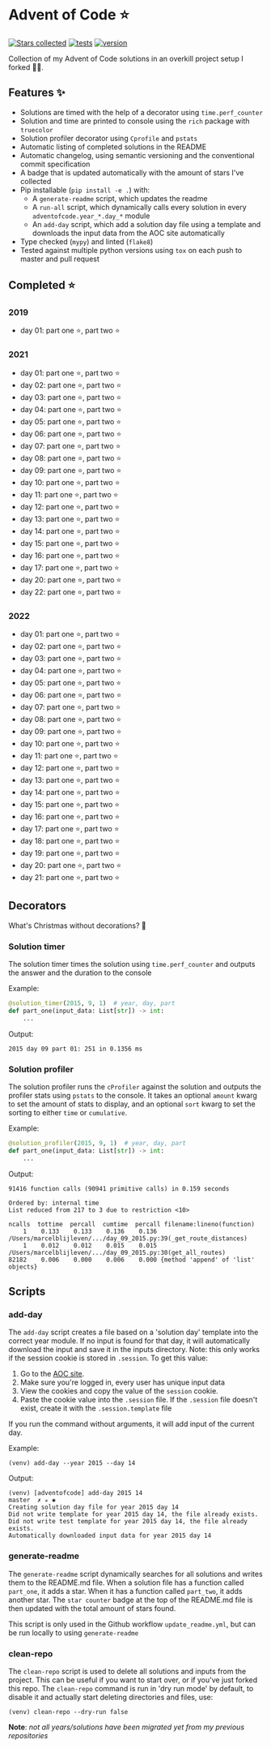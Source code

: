 # Advent of Code ⭐️
[![Stars collected](https://shields.io/static/v1?label=stars%20collected&message=82&color=yellow)]()
[![tests](https://github.com/marcelblijleven/adventofcode/actions/workflows/tests.yaml/badge.svg)](https://github.com/antoineganne/adventofcode)
[![version](https://img.shields.io/github/v/release/antoineganne/adventofcode.svg)](https://github.com/antoineganne/adventofcode/releases)
<!--[![codecov](https://codecov.io/gh/marcelblijleven/adventofcode/branch/master/graph/badge.svg?token=jZ2TgfyltM)](https://codecov.io/gh/marcelblijleven/adventofcode)-->

Collection of my Advent of Code solutions in an overkill project setup I forked 👻🎄.

## Features ✨
- Solutions are timed with the help of a decorator using `time.perf_counter`
- Solution and time are printed to console using the `rich` package with `truecolor`
- Solution profiler decorator using `Cprofile` and `pstats`
- Automatic listing of completed solutions in the README
- Automatic changelog, using semantic versioning and the conventional commit specification
- A badge that is updated automatically with the amount of stars I've collected
- Pip installable (`pip install -e .`) with:
  - A `generate-readme` script, which updates the readme
  - A `run-all` script, which dynamically calls every solution in every `adventofcode.year_*.day_*` module
  - An `add-day` script, which add a solution day file using a template and downloads the input data from the AOC site automatically
- Type checked (`mypy`) and linted (`flake8`)
- Tested against multiple python versions using `tox` on each push to master and pull request

<!-- start completed section -->
## Completed ⭐️
### 2019
- day 01: part one ⭐️, part two ⭐️
### 2021
- day 01: part one ⭐️, part two ⭐️
- day 02: part one ⭐️, part two ⭐️
- day 03: part one ⭐️, part two ⭐️
- day 04: part one ⭐️, part two ⭐️
- day 05: part one ⭐️, part two ⭐️
- day 06: part one ⭐️, part two ⭐️
- day 07: part one ⭐️, part two ⭐️
- day 08: part one ⭐️, part two ⭐️
- day 09: part one ⭐️, part two ⭐️
- day 10: part one ⭐️, part two ⭐️
- day 11: part one ⭐️, part two ⭐️
- day 12: part one ⭐️, part two ⭐️
- day 13: part one ⭐️, part two ⭐️
- day 14: part one ⭐️, part two ⭐️
- day 15: part one ⭐️, part two ⭐️
- day 16: part one ⭐️, part two ⭐️
- day 17: part one ⭐️, part two ⭐️
- day 20: part one ⭐️, part two ⭐️
- day 22: part one ⭐️, part two ⭐️
### 2022
- day 01: part one ⭐️, part two ⭐️
- day 02: part one ⭐️, part two ⭐️
- day 03: part one ⭐️, part two ⭐️
- day 04: part one ⭐️, part two ⭐️
- day 05: part one ⭐️, part two ⭐️
- day 06: part one ⭐️, part two ⭐️
- day 07: part one ⭐️, part two ⭐️
- day 08: part one ⭐️, part two ⭐️
- day 09: part one ⭐️, part two ⭐️
- day 10: part one ⭐️, part two ⭐️
- day 11: part one ⭐️, part two ⭐️
- day 12: part one ⭐️, part two ⭐️
- day 13: part one ⭐️, part two ⭐️
- day 14: part one ⭐️, part two ⭐️
- day 15: part one ⭐️, part two ⭐️
- day 16: part one ⭐️, part two ⭐️
- day 17: part one ⭐️, part two ⭐️
- day 18: part one ⭐️, part two ⭐️
- day 19: part one ⭐️, part two ⭐️
- day 20: part one ⭐️, part two ⭐️
- day 21: part one ⭐️, part two ⭐️

<!-- end completed section -->

## Decorators
What's Christmas without decorations? 🎄

### Solution timer
The solution timer times the solution using `time.perf_counter` and outputs the answer and the duration to the console

Example:
```python
@solution_timer(2015, 9, 1)  # year, day, part
def part_one(input_data: List[str]) -> int:
    ...
```

Output:
```text
2015 day 09 part 01: 251 in 0.1356 ms
```

### Solution profiler
The solution profiler runs the `cProfiler` against the solution and outputs the profiler stats using `pstats` to the console.
It takes an optional `amount` kwarg to set the amount of stats to display, and an optional `sort` kwarg to set the sorting to either
`time` or `cumulative`.

Example:
```python
@solution_profiler(2015, 9, 1)  # year, day, part
def part_one(input_data: List[str]) -> int:
    ...
```

Output:
```text
91416 function calls (90941 primitive calls) in 0.159 seconds

Ordered by: internal time
List reduced from 217 to 3 due to restriction <10>

ncalls  tottime  percall  cumtime  percall filename:lineno(function)
    1    0.133    0.133    0.136    0.136 /Users/marcelblijleven/.../day_09_2015.py:39(_get_route_distances)
    1    0.012    0.012    0.015    0.015 /Users/marcelblijleven/.../day_09_2015.py:30(get_all_routes)
82182    0.006    0.000    0.006    0.000 {method 'append' of 'list' objects}
```

## Scripts
### add-day
The `add-day` script creates a file based on a 'solution day' template into the correct year module. If no input is found
for that day, it will automatically download the input and save it in the inputs directory. Note: this only works if the
session cookie is stored in `.session`. To get this value:
1. Go to the [AOC site](https://adventofcode.com).
2. Make sure you're logged in, every user has unique input data
3. View the cookies and copy the value of the `session` cookie.
4. Paste the cookie value into the `.session` file. If the `.session` file doesn't exist, create it with the `.session.template` file

If you run the command without arguments, it will add input of the current day.

Example:
```shell
(venv) add-day --year 2015 --day 14
```

Output:
```text
(venv) [adventofcode] add-day 2015 14                                                                                                                                                                   master  ✗ ✭ ✱
Creating solution day file for year 2015 day 14
Did not write template for year 2015 day 14, the file already exists.
Did not write test template for year 2015 day 14, the file already exists.
Automatically downloaded input data for year 2015 day 14
```

### generate-readme
The `generate-readme` script dynamically searches for all solutions and writes them to the README.md file.
When a solution file has a function called `part_one`, it adds a star. When it has a function called `part_two`, it adds another
star. The `star counter` badge at the top of the README.md file is then updated with the total amount of stars found.

This script is only used in the Github workflow `update_readme.yml`, but can be run locally to using `generate-readme`

### clean-repo
The `clean-repo` script is used to delete all solutions and inputs from the project. This can be useful if you want to start over,
or if you've just forked this repo. The `clean-repo` command is run in 'dry run mode' by default, to disable it and actually
start deleting directories and files, use:

```shell
(venv) clean-repo --dry-run false 
```

**Note**: _not all years/solutions have been migrated yet from my previous repositories_
